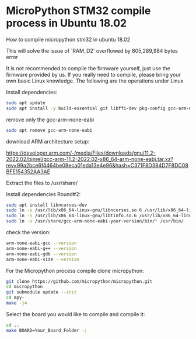 # MicroPython STM32 compile process in Ubuntu 18.02

How to compile micropython stm32 in ubuntu 18.02 

This will solve the issue of  `RAM_D2' overflowed by 805,289,984 bytes error

It is not recommended to compile the firmware yourself, just use the firmware provided by us. If you really need to compile, please bring your own basic Linux knowledge. The following are the operations under Linux

Install dependencies:
``` sh
sudo apt update
sudo apt install -y build-essential git libffi-dev pkg-config gcc-arm-none-eabi binutils-arm-none-eabi libnewlib-arm-none-eabi python3
```
remove only the gcc-arm-none-eabi
``` sh
sudo apt remove gcc-arm-none-eabi
```
download ARM architecture setup:

https://developer.arm.com/-/media/Files/downloads/gnu/11.2-2022.02/binrel/gcc-arm-11.2-2022.02-x86_64-arm-none-eabi.tar.xz?rev=99a2bce6f4464be08eca01eda13e4e96&hash=C371F8D384D7F8DC08BFE154352AA3AE

Extract the files to /usr/share/

Install dependencies Round#2:
``` sh
sudo apt install libncurses-dev
sudo ln -s /usr/lib/x86_64-linux-gnu/libncurses.so.6 /usr/lib/x86_64-linux-gnu/libncurses.so.5
sudo ln -s /usr/lib/x86_64-linux-gnu/libtinfo.so.6 /usr/lib/x86_64-linux-gnu/libtinfo.so.5
sudo ln -s /usr/share/gcc-arm-none-eabi-your-version/bin/* /usr/bin/
```
check the version:
``` sh
arm-none-eabi-gcc --version
arm-none-eabi-g++ --version
arm-none-eabi-gdb --version
arm-none-eabi-size --version
```
For the Micropython process compile 
clone micropython:
``` sh
git clone https://github.com/micropython/micropython.git
cd micropython
git submodule update --init
cd mpy-
make -j4
```
Select the board you would like to compile and compile it:

``` sh
cd ..
make BOARD=Your_Board_Folder -j
```
